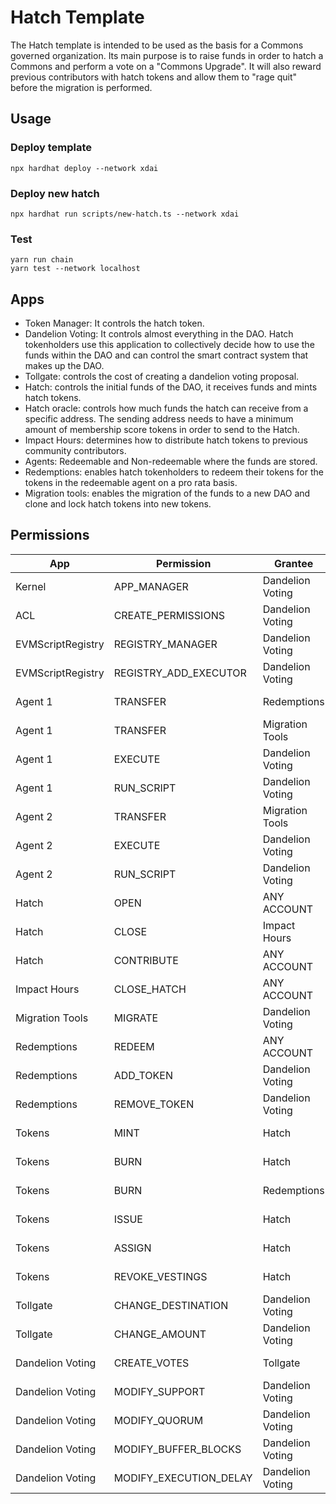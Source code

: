 Hatch Template
==============

The Hatch template is intended to be used as the basis for a Commons  governed organization. Its main purpose is to raise funds in order to hatch a Commons and perform a vote on a "Commons Upgrade". It will also reward previous contributors with hatch tokens and allow them to "rage quit" before the migration is performed.

## Usage

### Deploy template

```shell
npx hardhat deploy --network xdai
```

### Deploy new hatch

```shell
npx hardhat run scripts/new-hatch.ts --network xdai
```

### Test
```shell
yarn run chain
yarn test --network localhost
```

## Apps
* Token Manager: It controls the hatch token.
* Dandelion Voting: It controls almost everything in the DAO. Hatch tokenholders use this application to collectively decide how to use the funds within the DAO and can control the smart contract system that makes up the DAO.
* Tollgate: controls the cost of creating a dandelion voting proposal.
* Hatch: controls the initial funds of the DAO, it receives funds and mints hatch tokens.
* Hatch oracle: controls how much funds the hatch can receive from a specific address. The sending address needs to have a minimum amount of membership score tokens in order to send to the Hatch.
* Impact Hours: determines how to distribute hatch tokens to previous community contributors.
* Agents: Redeemable and Non-redeemable where the funds are stored.
* Redemptions: enables hatch tokenholders to redeem their tokens for the tokens in the redeemable agent on a pro rata basis.
* Migration tools: enables the migration of the funds to a new DAO and clone and lock hatch tokens into new tokens.

## Permissions
|        App        |       Permission       |    Grantee    |    Manager   |
|-----------------|----------------------|-------------|------------|
|       Kernel      |       APP_MANAGER      |  Dandelion Voting  | Dandelion Voting  |
|        ACL        |   CREATE_PERMISSIONS   |  Dandelion Voting  | Dandelion Voting  |
| EVMScriptRegistry |    REGISTRY_MANAGER    |  Dandelion Voting  | Dandelion Voting  |
| EVMScriptRegistry |  REGISTRY_ADD_EXECUTOR |  Dandelion Voting  | Dandelion Voting  |
|      Agent 1      |         TRANSFER        |  Redemptions | Dandelion Voting  |
|      Agent 1      |         TRANSFER        |  Migration Tools | Dandelion Voting  |
|      Agent 1      |         EXECUTE        |  Dandelion Voting  | Dandelion Voting  |
|      Agent 1      |       RUN_SCRIPT       |  Dandelion Voting  | Dandelion Voting  |
|      Agent 2      |         TRANSFER        |  Migration Tools | Dandelion Voting  |
|      Agent 2      |         EXECUTE        |  Dandelion Voting  | Dandelion Voting  |
|      Agent 2      |       RUN_SCRIPT       |  Dandelion Voting  | Dandelion Voting  |
|       Hatch       |          OPEN          |  ANY ACCOUNT  | Dandelion Voting  |
|       Hatch       |          CLOSE        |  Impact Hours  | Dandelion Voting  |
|       Hatch       |       CONTRIBUTE       |  ANY ACCOUNT  | Dandelion Voting  |
|    Impact Hours   |    CLOSE_HATCH    |  ANY ACCOUNT  | Dandelion Voting  |
|  Migration Tools | MIGRATE | Dandelion Voting  | Dandelion Voting  |
|    Redemptions    |         REDEEM         |  ANY ACCOUNT  | Dandelion Voting  |
|    Redemptions    |        ADD_TOKEN       |  Dandelion Voting  | Dandelion Voting  |
|    Redemptions    |      REMOVE_TOKEN      |  Dandelion Voting  | Dandelion Voting  |
|       Tokens      |          MINT          |     Hatch     | Dandelion Voting  |
|       Tokens      |          BURN          |     Hatch     | Dandelion Voting  |
|       Tokens      |          BURN          |     Redemptions     | Dandelion Voting  |
|       Tokens      |          ISSUE         |     Hatch     | Dandelion Voting  |
|       Tokens      |         ASSIGN         |     Hatch     | Dandelion Voting  |
|       Tokens      |     REVOKE_VESTINGS    |     Hatch     | Dandelion Voting  |
|      Tollgate     |   CHANGE_DESTINATION   |  Dandelion Voting  | Dandelion Voting  |
|      Tollgate     |      CHANGE_AMOUNT     |  Dandelion Voting  | Dandelion Voting  |
|    Dandelion Voting    |      CREATE_VOTES      |    Tollgate   | Dandelion Voting  |
|    Dandelion Voting    |     MODIFY_SUPPORT     |  Dandelion Voting  | Dandelion Voting  |
|    Dandelion Voting    |      MODIFY_QUORUM     | Dandelion Voting   | Dandelion Voting  |
|    Dandelion Voting    |  MODIFY_BUFFER_BLOCKS  |  Dandelion Voting  | Dandelion Voting  |
|    Dandelion Voting    | MODIFY_EXECUTION_DELAY |  Dandelion Voting  | Dandelion Voting  |